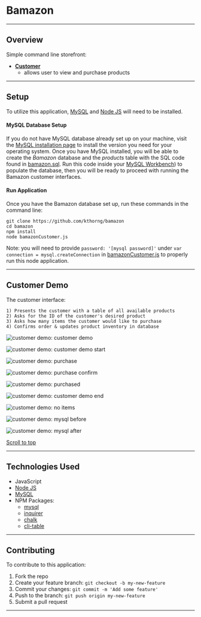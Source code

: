 # Bamazon <a id="top"></a>

___


## Overview
Simple command line storefront:

* [**Customer**](#customer-demo)
	* allows user to view and purchase products

___


## Setup

To utilize this application, [MySQL](https://dev.mysql.com/doc/refman/5.6/en/installing.html) and [Node JS](https://nodejs.org/en/download/) will need to be installed.

#### MySQL Database Setup
If you do not have MySQL database already set up on your machine, visit the [MySQL installation page](https://dev.mysql.com/doc/refman/5.6/en/installing.html) to install the version you need for your operating system. Once you have MySQL installed, you will be able to create the *Bamazon* database and the *products* table with the SQL code found in [bamazon.sql](bamazon.sql). Run this code inside your [MySQL Workbench](https://dev.mysql.com/downloads/workbench/)) to populate the database, then you will be ready to proceed with running the Bamazon customer interfaces.

#### Run Application
Once you have the Bamazon database set up, run these commands in the command line:

```
git clone https://github.com/kthorng/bamazon
cd bamazon
npm install
node bamazonCustomer.js
```
Note: you will need to provide `password: '[mysql password]'` under `var connection = mysql.createConnection` in [bamazonCustomer.js](bamazonCustomer.js) to properly run this node application.

___


## Customer Demo <a id="customer-demo"></a>
The customer interface:

```
1) Presents the customer with a table of all available products
2) Asks for the ID of the customer's desired product
3) Asks how many items the customer would like to purchase
4) Confirms order & updates product inventory in database
```
![customer demo: customer demo][1_bamazonCustomer]

![customer demo: customer demo start][2_bamazonCustomer]

![customer demo: purchase][3_bamazonCustomer]

![customer demo: purchase confirm][4_bamazonCustomer]

![customer demo: purchased][5_bamazonCustomer]

![customer demo: customer demo end][6_bamazonCustomer]

![customer demo: no items][7_bamazonCustomer]

![customer demo: mysql before][8_bamazonCustomer]

![customer demo: mysql after][9_bamazonCustomer]

[Scroll to top](#top)

___


## Technologies Used
* JavaScript
*  [Node JS](https://nodejs.org/en/download/)
* [MySQL](https://dev.mysql.com/doc/refman/5.6/en/installing.html)
* NPM Packages:
	- [mysql](https://www.npmjs.com/package/mysql)
	- [inquirer](https://www.npmjs.com/package/inquirer)
	- [chalk](https://www.npmjs.com/package/chalk)
	- [cli-table](https://www.npmjs.com/package/cli-table)

___


## Contributing 
To contribute to this application:
1. Fork the repo
2. Create your feature branch: `git checkout -b my-new-feature`
3. Commit your changes: `git commit -m 'Add some feature'`
4. Push to the branch: `git push origin my-new-feature`
5. Submit a pull request

___

[1_bamazonCustomer]: 
https://github.com/kthorng/bamazon/blob/master/assets/images/Nov%201%2C%202018%201_04%20PM.gif "customer demo"

[2_bamazonCustomer]: 
https://github.com/kthorng/bamazon/blob/master/assets/images/1-welcome.png "customer demo start"

[3_bamazonCustomer]: 
https://github.com/kthorng/bamazon/blob/master/assets/images/2-purchase.png "purchase"

[4_bamazonCustomer]: 
https://github.com/kthorng/bamazon/blob/master/assets/images/2-purchase-confirm.png "purchase confirm"

[5_bamazonCustomer]: 
https://github.com/kthorng/bamazon/blob/master/assets/images/3-purchased.png "purchased"

[6_bamazonCustomer]: 
https://github.com/kthorng/bamazon/blob/master/assets/images/4-end.png "customer demo end"

[7_bamazonCustomer]: 
https://github.com/kthorng/bamazon/blob/master/assets/images/5-no-items.png "no items"

[8_bamazonCustomer]: 
https://github.com/kthorng/bamazon/blob/master/assets/images/6-before-purchase.png "mysql before"

[9_bamazonCustomer]: 
https://github.com/kthorng/bamazon/blob/master/assets/images/7-after-purchase.png "mysql after"

